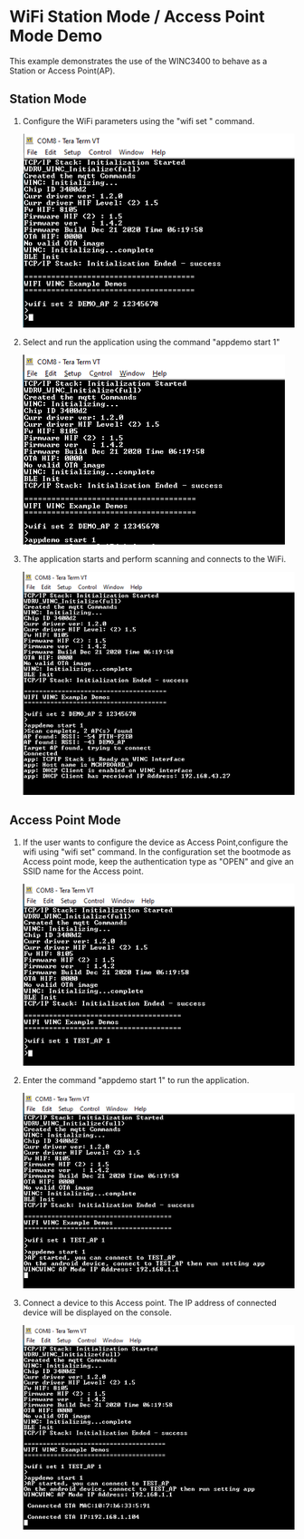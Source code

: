 
# WiFi Station Mode / Access Point Mode Demo

This example demonstrates the use of the WINC3400 to behave as a Station or Access Point(AP).

## Station Mode

1. Configure the WiFi parameters using the "wifi set " command.

	![wifi_config](GUID-FFCD8A0F-DB43-4D32-8AE4-74E5487C874C-low.png)
	
2. Select and run the application using the command "appdemo start 1"

	![ap_scan_start](GUID-068D30BC-11E5-49B2-8A69-9062734E80F3-low.png)
	
3. The application starts and perform scanning and connects to the 
WiFi.

	![ap_scan_console](GUID-025A8BEC-624C-409D-B13F-D5C82C207DD7-low.png)
	
## Access Point Mode

1. If the user wants to configure the device as Access Point,configure the wifi using "wifi set" command. In the configuration set the bootmode as Access point mode, keep the authentication type as "OPEN" and give an SSID name for the Access point.

	![ap_mode_config_cmd](GUID-3BEAFF68-E4B3-4B5E-86F3-2D43165F8C42-low.png)

2. Enter the command "appdemo start 1" to run the application.

	![ap_mode_config](GUID-73071239-73F9-4C6F-A97F-074540A3F96E-low.png)

3. Connect a device to this Access point. The IP address of connected device will be displayed on the console.

	![ap_mode_connected](GUID-F186339D-4CFB-4E3D-A9CE-1CE327751536-low.png)


